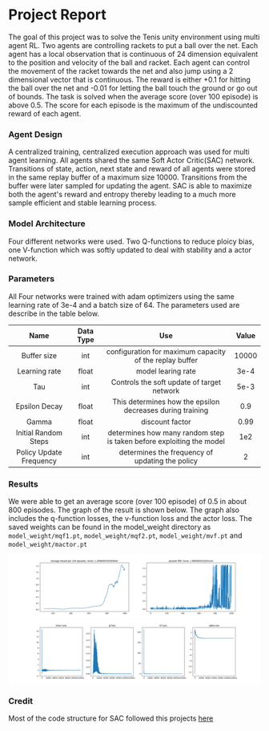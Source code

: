 # Project Report

The goal of this project was to solve the Tenis unity environment using multi agent RL. Two agents are controlling rackets to put a ball over the net. Each agent has a local observation that is continuous of 24 dimension equivalent to the position and velocity of the ball and racket. Each agent can control the movement of the racket towards the net and also jump using a 2 dimensional vector that is continuous. The reward is either +0.1 for hitting the ball over the net and -0.01 for letting the ball touch the ground or go out of bounds. The task is solved when the average score (over 100 episode) is above 0.5. The score for each episode is the maximum of the undiscounted reward of each agent. 

### Agent Design

A centralized training, centralized execution approach was used for multi agent learning. All agents shared the same Soft Actor Critic(SAC) network. Transitions of state, action, next state and reward of all agents were stored in the same replay buffer of a maximum size 10000. Transitions from the buffer were later sampled for updating the agent. SAC is able to maximize both the agent's reward and entropy thereby leading to a much more sample efficient and stable learning process. 

### Model Architecture

Four different networks were used. Two Q-functions to reduce ploicy bias, one V-function which was softly updated to deal with stability and a actor network.

### Parameters

All Four networks were trained with adam optimizers using the same learning rate of 3e-4 and a batch size of 64. The parameters used are describe in the table below. 

|  Name | Data Type  | Use  | Value |
|:------:|:-----------:|:-----:|:------:|
| Buffer size  |  int |  configuration for maximum capacity of the replay buffer |10000|
| Learning rate  | float  |  model learing rate | 3e-4|
|  Tau | int  | Controls the soft update of target network | 5e-3|
| Epsilon Decay | float | This determines how the epsilon decreases during training| 0.9 |
| Gamma | float | discount factor | 0.99 |
|Initial Random Steps| int | determines how many random step is taken before exploiting the model |1e2 |
| Policy Update Frequency | int | determines the frequency of updating the policy | 2 |

### Results

We were able to get an average score (over 100 episode) of 0.5 in about 800 episodes. The graph of the result is shown below. The graph also includes the q-function losses, the v-function loss and the actor loss. The saved weights can be found in the model_weight directory as `model_weight/mqf1.pt`,
`model_weight/mqf2.pt`, `model_weight/mvf.pt` and `model_weight/mactor.pt`

![results](../plots/masac_result.png)
![results](../plots/masac_loss.png)

### Credit

Most of the code structure for SAC followed this projects [here](https://github.com/MrSyee/pg-is-all-you-need)
